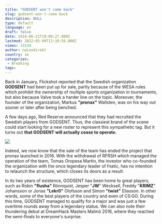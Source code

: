 ```yaml
---
title: "GODSENT won't come back"
slug: godsent-won-t-come-back
description: NULL
type: default
language: en
draft: false
date: 2018-06-21T19:09:27.000Z
lastmod: 2022-05-09T12:10:56.000Z
views: 13134
author: neLendirekt
country: se
categories:
 - Breaking
tags:
---
```

Back in January, Flickshot reported that the Swedish organization **GODSENT** had been put up for sale, partly because of the WESA rules which prohibit the ownership of multiple sports organization in tournaments, but also because Valve took a harder line on the topic. Moreover, the founder of the organization, Markus **"pronax"** Wallsten, was on his way out sooner or later after being benched.

A few days ago, Red Reserve announced that they had recruited the Swedish players from GODSENT. Thus, the classiest brand of the scene could start looking for a new roster to represent this sympathetic tag. But it turns out **that GODSENT will actually cease to operate.**

![](https://flickshot-ue.s3.eu-west-2.amazonaws.com/flickshot/article/5a5768ec71553/images/teElaORl7blqecEJlvvopCpSArv03opDjdjLUlfF.jpeg)

Indeed, we now know that the sale of the team has ended the project that pronax launched in 2016\. With the withdrawal of RFRSH which managed the operation of the team, Tomas Oropesa Martin, the investor who co-founded the organization with the once legendary leader of fnatic, has no intention to relaunch the structure, which closes its doors as a result.

In its two years of existence, GODSENT has been home to great players, such as Robin **"flusha"** Rönnquist, Jesper "**JW**" Wecksell, Freddy "**KRIMZ**" Johansson or Jonas **"Lekr0"** Olofsson and Simon **"twist"** Eliasson. In other words, some of the best players of the country and even of CS:GO. During this time, GODSENT managed to qualify for a major and was just a few overtime rounds away from a legendary status. We can also note their thundering debut at DreamHack Masters Malmö 2016, where they reached the semi-finals to everyone's surprise.
